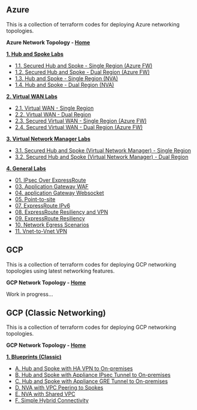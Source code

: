 
## Azure

This is a collection of terraform codes for deploying Azure networking topologies.

**Azure Network Topology - [Home](https://github.com/kaysalawu/azure-network-terraform)**

[**1. Hub and Spoke Labs**](https://github.com/kaysalawu/azure-network-terraform/tree/main/1-hub-and-spoke)
- [1.1. Secured Hub and Spoke - Single Region (Azure FW)](https://github.com/kaysalawu/azure-network-terraform/tree/main/1-hub-and-spoke/1-hub-spoke-azfw-single-region)
- [1.2. Secured Hub and Spoke - Dual Region (Azure FW)](https://github.com/kaysalawu/azure-network-terraform/tree/main/1-hub-and-spoke/2-hub-spoke-azfw-dual-region)
- [1.3. Hub and Spoke - Single Region (NVA)](https://github.com/kaysalawu/azure-network-terraform/tree/main/1-hub-and-spoke/3-hub-spoke-nva-single-region)
- [1.4. Hub and Spoke - Dual Region (NVA)](https://github.com/kaysalawu/azure-network-terraform/tree/main/1-hub-and-spoke/4-hub-spoke-nva-dual-region)

[**2. Virtual WAN Labs**](https://github.com/kaysalawu/azure-network-terraform/tree/main/2-virtual-wan)
- [2.1. Virtual WAN - Single Region](https://github.com/kaysalawu/azure-network-terraform/tree/main/2-virtual-wan/1-vwan-single-region)
- [2.2. Virtual WAN - Dual Region](https://github.com/kaysalawu/azure-network-terraform/tree/main/2-virtual-wan/2-vwan-dual-region)
- [2.3. Secured Virtual WAN - Single Region (Azure FW)](https://github.com/kaysalawu/azure-network-terraform/tree/main/2-virtual-wan/3-vwan-sec-single-region)
- [2.4. Secured Virtual WAN - Dual Region (Azure FW)](https://github.com/kaysalawu/azure-network-terraform/tree/main/2-virtual-wan/4-vwan-sec-dual-region)

[**3. Virtual Network Manager Labs**](https://github.com/kaysalawu/azure-network-terraform/tree/main/3-network-manager)
- [3.1. Secured Hub and Spoke (Virtual Network Manager) - Single Region](https://github.com/kaysalawu/azure-network-terraform/tree/main/3-network-manager/1-hub-spoke-azfw-single-region)
- [3.2. Secured Hub and Spoke (Virtual Network Manager) - Dual Region](https://github.com/kaysalawu/azure-network-terraform/tree/main/3-network-manager/2-hub-spoke-azfw-dual-region)


[**4. General Labs**](https://github.com/kaysalawu/azure-network-terraform/tree/main/4-general)
- [01. IPsec Over ExpressRoute](https://github.com/kaysalawu/azure-network-terraform/tree/main/4-general/01-ipsec-over-er)
- [03. Application Gateway WAF](https://github.com/kaysalawu/azure-network-terraform/tree/main/4-general/03-appgw-waf)
- [04. application Gateway Websocket](https://github.com/kaysalawu/azure-network-terraform/tree/main/4-general/04-appgw-websocket)
- [05. Point-to-site](https://github.com/kaysalawu/azure-network-terraform/tree/main/4-general/05-p2s-client)
- [07. ExpressRoute IPv6](https://github.com/kaysalawu/azure-network-terraform/tree/main/4-general/07-express-route-ipv6)
- [08. ExpressRoute Resiliency and VPN](https://github.com/kaysalawu/azure-network-terraform/tree/main/4-general/08-express-route-vpn-resiliency)
- [09. ExpressRoute Resiliency](https://github.com/kaysalawu/azure-network-terraform/tree/main/4-general/09-express-route-resiliency)
- [10. Network Egress Scenarios](https://github.com/kaysalawu/azure-network-terraform/tree/main/4-general/10-network-egress-scenarios)
- [11. Vnet-to-Vnet VPN](https://github.com/kaysalawu/azure-network-terraform/tree/main/4-general/11-vnet-to-vnet-vpn)

## GCP

This is a collection of terraform codes for deploying GCP networking topologies using latest networking features.

**GCP Network Topology - [Home](https://github.com/kaysalawu/gcp-network-terraform)**

Work in progress...

## GCP (Classic Networking)

This is a collection of terraform codes for deploying GCP networking topologies.

**GCP Network Topology - [Home](https://github.com/kaysalawu/gcp-network-classic-terraform)**

[**1. Blueprints (Classic)**](https://github.com/kaysalawu/gcp-network-classic-terraform)

- [A. Hub and Spoke with HA VPN to On-premises](https://github.com/kaysalawu/gcp-network-classic-terraform/tree/master/1-labs/a-standard)
- [B. Hub and Spoke with Appliance IPsec Tunnel to On-premises](https://github.com/kaysalawu/gcp-network-classic-terraform/tree/master/1-labs/b-vyos-ipsec)
- [C. Hub and Spoke with Appliance GRE Tunnel to On-premises](https://github.com/kaysalawu/gcp-network-classic-terraform/tree/master/1-labs/c-vyos-gre)
- [D. NVA with VPC Peering to Spokes](https://github.com/kaysalawu/gcp-network-classic-terraform/tree/master/1-labs/d-nva-peering)
- [E. NVA with Shared VPC](https://github.com/kaysalawu/gcp-network-classic-terraform/tree/master/1-labs/e-nva-shared-vpc)
- [F. Simple Hybrid Connectivity](https://github.com/kaysalawu/gcp-network-classic-terraform/tree/master/1-labs/f-simple-hybrid)


